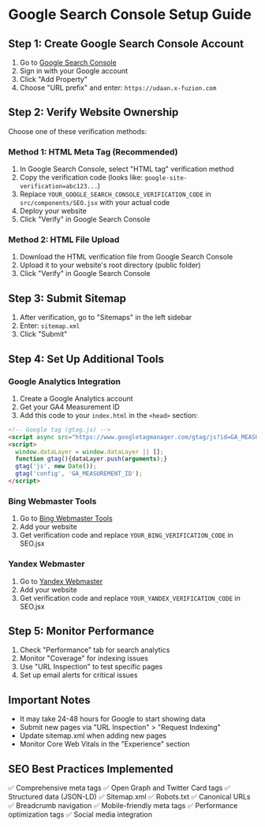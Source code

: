 # Google Search Console Setup Guide

## Step 1: Create Google Search Console Account
1. Go to [Google Search Console](https://search.google.com/search-console/)
2. Sign in with your Google account
3. Click "Add Property"
4. Choose "URL prefix" and enter: `https://udaan.x-fuzion.com`

## Step 2: Verify Website Ownership
Choose one of these verification methods:

### Method 1: HTML Meta Tag (Recommended)
1. In Google Search Console, select "HTML tag" verification method
2. Copy the verification code (looks like: `google-site-verification=abc123...`)
3. Replace `YOUR_GOOGLE_SEARCH_CONSOLE_VERIFICATION_CODE` in `src/components/SEO.jsx` with your actual code
4. Deploy your website
5. Click "Verify" in Google Search Console

### Method 2: HTML File Upload
1. Download the HTML verification file from Google Search Console
2. Upload it to your website's root directory (public folder)
3. Click "Verify" in Google Search Console

## Step 3: Submit Sitemap
1. After verification, go to "Sitemaps" in the left sidebar
2. Enter: `sitemap.xml`
3. Click "Submit"

## Step 4: Set Up Additional Tools

### Google Analytics Integration
1. Create a Google Analytics account
2. Get your GA4 Measurement ID
3. Add this code to your `index.html` in the `<head>` section:

```html
<!-- Google tag (gtag.js) -->
<script async src="https://www.googletagmanager.com/gtag/js?id=GA_MEASUREMENT_ID"></script>
<script>
  window.dataLayer = window.dataLayer || [];
  function gtag(){dataLayer.push(arguments);}
  gtag('js', new Date());
  gtag('config', 'GA_MEASUREMENT_ID');
</script>
```

### Bing Webmaster Tools
1. Go to [Bing Webmaster Tools](https://www.bing.com/webmasters/)
2. Add your website
3. Get verification code and replace `YOUR_BING_VERIFICATION_CODE` in SEO.jsx

### Yandex Webmaster
1. Go to [Yandex Webmaster](https://webmaster.yandex.com/)
2. Add your website
3. Get verification code and replace `YOUR_YANDEX_VERIFICATION_CODE` in SEO.jsx

## Step 5: Monitor Performance
1. Check "Performance" tab for search analytics
2. Monitor "Coverage" for indexing issues
3. Use "URL Inspection" to test specific pages
4. Set up email alerts for critical issues

## Important Notes
- It may take 24-48 hours for Google to start showing data
- Submit new pages via "URL Inspection" > "Request Indexing"
- Update sitemap.xml when adding new pages
- Monitor Core Web Vitals in the "Experience" section

## SEO Best Practices Implemented
✅ Comprehensive meta tags
✅ Open Graph and Twitter Card tags
✅ Structured data (JSON-LD)
✅ Sitemap.xml
✅ Robots.txt
✅ Canonical URLs
✅ Breadcrumb navigation
✅ Mobile-friendly meta tags
✅ Performance optimization tags
✅ Social media integration